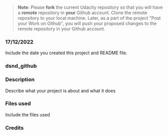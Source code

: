 >**Note**: Please **fork** the current Udacity repository so that you will have a **remote** repository in **your** Github account. Clone the remote repository to your local machine. Later, as a part of the project "Post your Work on Github", you will push your proposed changes to the remote repository in your Github account.

### 17/12/2022
Include the date you created this project and README file.


### dsnd_github 


### Description
Describe what your project is about and what it does

### Files used
Include the files used

### Credits

